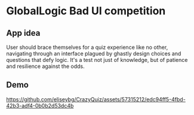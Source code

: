 # GlobalLogic Bad UI competition

## App idea
User should brace themselves for a quiz experience like no other, navigating through an interface plagued by ghastly design choices and questions that defy logic. It's a test not just of knowledge, but of patience and resilience against the odds.

## Demo
https://github.com/eliseybg/CrazyQuiz/assets/57315212/edc94ff5-4fbd-42b3-adf4-0b0b2d53dc4b

